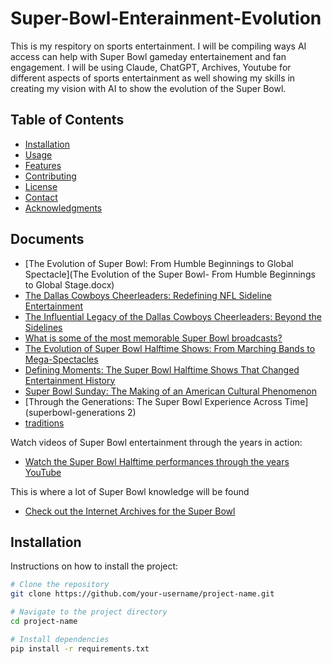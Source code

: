 # Super-Bowl-Enterainment-Evolution
This is my respitory on sports entertainment. I will be compiling ways AI access can help with Super Bowl gameday entertainement and fan engagement. 
I will be using Claude, ChatGPT, Archives, Youtube for different aspects of sports entertainment as well showing my skills in creating my vision with AI to show the evolution of the Super Bowl.

## Table of Contents

- [Installation](#installation)
- [Usage](#usage)
- [Features](#features)
- [Contributing](#contributing)
- [License](#license)
- [Contact](#contact)
- [Acknowledgments](#acknowledgments)

## Documents 

- [The Evolution of Super Bowl: From Humble Beginnings to Global Spectacle](The Evolution of the Super Bowl- From Humble Beginnings to Global Stage.docx)
- [The Dallas Cowboys Cheerleaders: Redefining NFL Sideline Entertainment]()
- [The Influential Legacy of the Dallas Cowboys Cheerleaders: Beyond the Sidelines]()
- [What is some of the most memorable Super Bowl broadcasts?]()
- [The Evolution of Super Bowl Halftime Shows: From Marching Bands to Mega-Spectacles](superbowl-halftime-essay)
- [Defining Moments: The Super Bowl Halftime Shows That Changed Entertainment History](superbowl-performances)
- [Super Bowl Sunday: The Making of an American Cultural Phenomenon](superbowl-traditions)
- [Through the Generations: The Super Bowl Experience Across Time](superbowl-generations 2)
- [traditions](Super-bowl-traditions)

Watch videos of Super Bowl entertainment through the years in action:

- [Watch the Super Bowl Halftime performances through the years YouTube](https://youtu.be/HVx_s90cSUM?si=czh2Z88nTCOgMfvl)

This is where a lot of Super Bowl knowledge will be found
- [Check out the Internet Archives for the Super Bowl](https://archive.org/search?query=Super+Bowl)

## Installation

Instructions on how to install the project:

```bash
# Clone the repository
git clone https://github.com/your-username/project-name.git

# Navigate to the project directory
cd project-name

# Install dependencies
pip install -r requirements.txt

